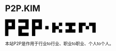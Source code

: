 <style>
img{
 image-rendering:optimizeSpeed; /* Legal fallback */
 image-rendering:-moz-crisp-edges; /* Firefox */
 image-rendering:-o-crisp-edges; /* Opera */
 image-rendering:-webkit-optimize-contrast; /* Safari */
 image-rendering:optimize-contrast; /* CSS3 Proposed */
 image-rendering:crisp-edges; /* CSS4 Proposed */
 image-rendering:pixelated; /* CSS4 Proposed */
 -ms-interpolation-mode:nearest-neighbor; /* IE8+ */
}
</style>
# P2P.KIM
<img style="width:300px;height:auto;" src="data:image/png;base64,iVBORw0KGgoAAAANSUhEUgAAABsAAAAFAQMAAACOxgX9AAAABlBMVEVHcEwAAACfKoRRAAAAAXRSTlMAQObYZgAAACJJREFUCB1jePeAgYFh0aLdCQzvXgstYOho2qXA0NfAwAAAh28Jq2RyIVwAAAAASUVORK5CYII=">





本站P2P是作用于行业to行业、职业to职业、个人to个人。
